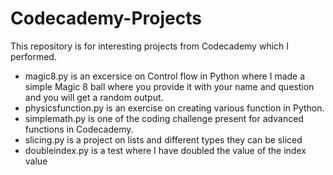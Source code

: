 # Codecademy-Projects
This repository is for interesting projects from Codecademy which I performed.
* magic8.py is an excersice on Control flow in Python where I made a simple Magic 8 ball where you provide it with your name and question and you will get a random output.
* physicsfunction.py is an exercise on creating various function in Python.
* simplemath.py is one of the coding challenge present for advanced functions in Codecademy.
* slicing.py is a project on lists and different types they can be sliced
* doubleindex.py is a test where I have doubled the value of the index value
